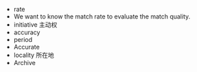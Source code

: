 - rate
- We want to know the match rate to evaluate the match quality.
- initiative 主动权
- accuracy
- period
- Accurate 
- locality 所在地
- Archive
